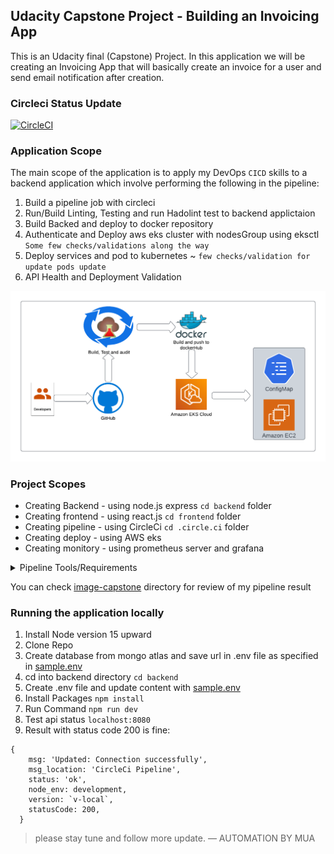 ## Udacity Capstone Project - Building an Invoicing App
This is an Udacity final (Capstone) Project.
In this application we will be creating an Invoicing App that will basically create an invoice for a user and send email notification after creation.

### Circleci Status Update 
[![CircleCI](https://dl.circleci.com/status-badge/img/gh/dev-luqman/Invoice-app-udacity-capstone/tree/main.svg?style=svg)](https://dl.circleci.com/status-badge/redirect/gh/dev-luqman/Invoice-app-udacity-capstone/tree/main)

### Application Scope
The main scope of the application is to apply my DevOps ` CICD ` skills to a backend application which involve performing the following in the pipeline:

1. Build a pipeline job with circleci
2. Run/Build Linting, Testing and run Hadolint test to backend applictaion
3. Build Backed and deploy to docker repository
4. Authenticate and Deploy aws eks cluster with nodesGroup using eksctl ` Some few checks/validations along the way `
4. Deploy services and pod to kubernetes ~ ` few checks/validation for update pods update `
5. API Health and Deployment Validation


![Pipeline_Scope](./image-capstone-view/pipelineScope.png)

### Project Scopes
* Creating Backend - using node.js express ` cd backend `  folder
* Creating frontend - using react.js ` cd frontend `  folder
* Creating pipeline - using CircleCi ` cd .circle.ci ` folder
* Creating deploy - using AWS eks 
* Creating monitory - using prometheus server and grafana

<details>
<summary>Pipeline Tools/Requirements</summary>

| Rank | Languages |
|-----:|-----------|
|     1| Github    |
|     2| Docker    |
|     3| AWS       |
|     4| EKS       |
  
</details>

You can check [image-capstone](https://github.com/dev-luqman/Invoice-app-udacity-capstone/tree/main/image-capstone-view) directory for review of my pipeline result

### Running the application locally
1. Install Node version 15 upward
2. Clone Repo
3. Create database from mongo atlas and save url in .env file as specified in [sample.env](https://github.com/dev-luqman/Invoice-app-udacity-capstone/blob/main/backend/sample.env)
4. cd into backend directory ` cd backend `
5. Create .env file and update content with [sample.env](https://github.com/dev-luqman/Invoice-app-udacity-capstone/blob/main/backend/sample.env)
6. Install Packages ` npm install `
7. Run Command ` npm run dev ` 
8. Test api status ` localhost:8080 `
9. Result with  status code 200 is fine:
```
{
    msg: 'Updated: Connection successfully',
    msg_location: 'CircleCi Pipeline',
    status: 'ok',
    node_env: development,
    version: `v-local`,
    statusCode: 200,
  }

```


> please stay tune and follow more update.
— AUTOMATION BY MUA